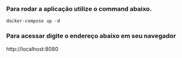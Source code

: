 ### Para rodar a aplicação utilize o command abaixo.

```
docker-compose up -d 
```

### Para acessar digite o endereço abaixo em seu navegador
http://localhost:8080